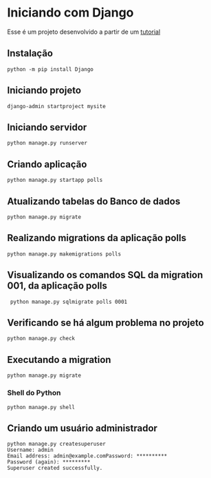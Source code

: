 # Iniciando com Django
Esse é um projeto desenvolvido a partir de um [tutorial](https://docs.djangoproject.com/pt-br/3.1/intro/tutorial01/)

## Instalação
```
python -m pip install Django
```
## Iniciando projeto
```
django-admin startproject mysite
```
## Iniciando servidor
```
python manage.py runserver
```
## Criando aplicação
```
python manage.py startapp polls
```
## Atualizando tabelas do Banco de dados
```
python manage.py migrate
```
## Realizando migrations da aplicação polls
```
python manage.py makemigrations polls 
```
## Visualizando os comandos SQL da migration 001, da aplicação polls
```
 python manage.py sqlmigrate polls 0001 
```
## Verificando se há algum problema no projeto
```
python manage.py check 
```
## Executando a migration
```
python manage.py migrate
```
### Shell do Python
```
python manage.py shell 
```
## Criando um usuário administrador
```
python manage.py createsuperuser
Username: admin
Email address: admin@example.comPassword: **********
Password (again): *********
Superuser created successfully. 
```
